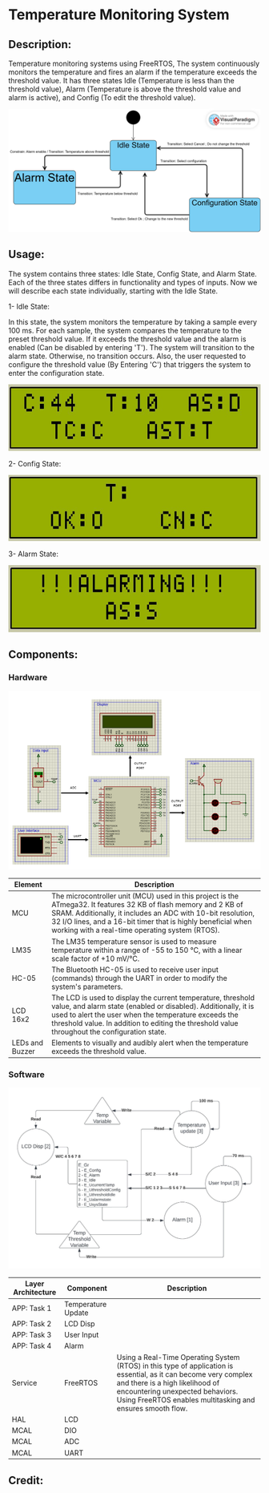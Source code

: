 # Temperature Monitoring System
## Description:
Temperature monitoring systems using FreeRTOS, The system continuously monitors the temperature and fires an alarm if the temperature exceeds the threshold value. It has three states Idle (Temperature is less than the threshold value), Alarm (Temperature is above the threshold value and alarm is active), and Config (To edit the threshold value).

![Alt text](https://github.com/OmarAbdulQadir/Temperature-Monitoring-System/blob/main/NTI_RTOS_PROJ_TempMonitorSys_Designs/State%20Machine.jpg?raw=true)



## Usage:
The system contains three states: Idle State, Config State, and Alarm State. Each of the three states differs in functionality and types of inputs. Now we will describe each state individually, starting with the Idle State.

1- Idle State:

In this state, the system monitors the temperature by taking a sample every 100 ms. For each sample, the system compares the temperature to the preset threshold value. If it exceeds the threshold value and the alarm is enabled (Can be disabled by entering 'T'). The system will transition to the alarm state. Otherwise, no transition occurs. Also, the user requested to configure the threshold value (By Entering 'C') that triggers the system to enter the configuration state.

![Alt text](https://github.com/OmarAbdulQadir/Temperature-Monitoring-System/blob/main/NTI_RTOS_PROJ_TempMonitorSys_Designs/Idle.JPG?raw=true)

2- Config State:

![Alt text](https://github.com/OmarAbdulQadir/Temperature-Monitoring-System/blob/main/NTI_RTOS_PROJ_TempMonitorSys_Designs/config.JPG?raw=true)

3- Alarm State:

![Alt text](https://github.com/OmarAbdulQadir/Temperature-Monitoring-System/blob/main/NTI_RTOS_PROJ_TempMonitorSys_Designs/alarming.JPG?raw=true)


## Components:
### Hardware
![Alt text](https://github.com/OmarAbdulQadir/Temperature-Monitoring-System/blob/main/NTI_RTOS_PROJ_TempMonitorSys_Designs/Block%20Diagram%20(2).png?raw=true)

|Element | Description |
|--------|-------------|
|MCU |The microcontroller unit (MCU) used in this project is the ATmega32. It features 32 KB of flash memory and 2 KB of SRAM. Additionally, it includes an ADC with 10-bit resolution, 32 I/O lines, and a 16-bit timer that is highly beneficial when working with a real-time operating system (RTOS). |
|LM35 | The LM35 temperature sensor is used to measure temperature within a range of -55 to 150 °C, with a linear scale factor of +10 mV/°C. |
| HC-05 | The Bluetooth HC-05 is used to receive user input (commands) through the UART in order to modify the system's parameters. |
|LCD 16x2 | The LCD is used to display the current temperature, threshold value, and alarm state (enabled or disabled). Additionally, it is used to alert the user when the temperature exceeds the threshold value. In addition to editing the threshold value throughout the configuration state. |
|LEDs and Buzzer | Elements to visually and audibly alert when the temperature exceeds the threshold value. |


### Software
![Alt text](https://github.com/OmarAbdulQadir/Temperature-Monitoring-System/blob/main/NTI_RTOS_PROJ_TempMonitorSys_Designs/Task%20Diagram.jpeg?raw=true)

| Layer Architecture | Component          | Description  |
|--------------------|--------------------|--------------|
| APP: Task 1        | Temperature Update |              |
| APP: Task 2        | LCD Disp           |              |
| APP: Task 3        | User Input         |              |
| APP: Task 4        | Alarm              |              |
| Service |FreeRTOS            | Using a Real-Time Operating System (RTOS) in this type of application is essential, as it can become very complex and there is a high likelihood of encountering unexpected behaviors. Using FreeRTOS enables multitasking and ensures smooth flow. |
| HAL                | LCD                |              |
| MCAL               | DIO                |              |
| MCAL               | ADC                |              |
| MCAL               | UART               |              |



## Credit:

